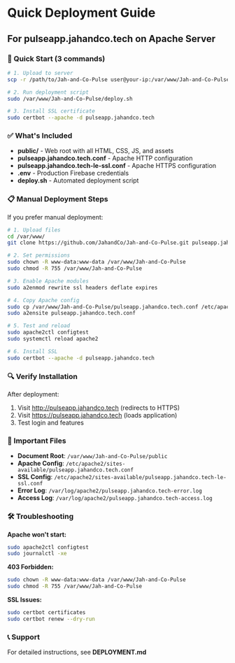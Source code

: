 # Quick Deployment Guide

## For pulseapp.jahandco.tech on Apache Server

### 🚀 Quick Start (3 commands)

```bash
# 1. Upload to server
scp -r /path/to/Jah-and-Co-Pulse user@your-ip:/var/www/Jah-and-Co-Pulse/

# 2. Run deployment script
sudo /var/www/Jah-and-Co-Pulse/deploy.sh

# 3. Install SSL certificate
sudo certbot --apache -d pulseapp.jahandco.tech
```

### ✅ What's Included

- **public/** - Web root with all HTML, CSS, JS, and assets
- **pulseapp.jahandco.tech.conf** - Apache HTTP configuration
- **pulseapp.jahandco.tech-le-ssl.conf** - Apache HTTPS configuration
- **.env** - Production Firebase credentials
- **deploy.sh** - Automated deployment script

### 📋 Manual Deployment Steps

If you prefer manual deployment:

```bash
# 1. Upload files
cd /var/www/
git clone https://github.com/JahandCo/Jah-and-Co-Pulse.git pulseapp.jahandco.tech

# 2. Set permissions
sudo chown -R www-data:www-data /var/www/Jah-and-Co-Pulse
sudo chmod -R 755 /var/www/Jah-and-Co-Pulse

# 3. Enable Apache modules
sudo a2enmod rewrite ssl headers deflate expires

# 4. Copy Apache config
sudo cp /var/www/Jah-and-Co-Pulse/pulseapp.jahandco.tech.conf /etc/apache2/sites-available/
sudo a2ensite pulseapp.jahandco.tech.conf

# 5. Test and reload
sudo apache2ctl configtest
sudo systemctl reload apache2

# 6. Install SSL
sudo certbot --apache -d pulseapp.jahandco.tech
```

### 🔍 Verify Installation

After deployment:
1. Visit http://pulseapp.jahandco.tech (redirects to HTTPS)
2. Visit https://pulseapp.jahandco.tech (loads application)
3. Test login and features

### 📝 Important Files

- **Document Root**: `/var/www/Jah-and-Co-Pulse/public`
- **Apache Config**: `/etc/apache2/sites-available/pulseapp.jahandco.tech.conf`
- **SSL Config**: `/etc/apache2/sites-available/pulseapp.jahandco.tech-le-ssl.conf`
- **Error Log**: `/var/log/apache2/pulseapp.jahandco.tech-error.log`
- **Access Log**: `/var/log/apache2/pulseapp.jahandco.tech-access.log`

### 🛠️ Troubleshooting

**Apache won't start:**
```bash
sudo apache2ctl configtest
sudo journalctl -xe
```

**403 Forbidden:**
```bash
sudo chown -R www-data:www-data /var/www/Jah-and-Co-Pulse
sudo chmod -R 755 /var/www/Jah-and-Co-Pulse
```

**SSL Issues:**
```bash
sudo certbot certificates
sudo certbot renew --dry-run
```

### 📞 Support

For detailed instructions, see **DEPLOYMENT.md**
